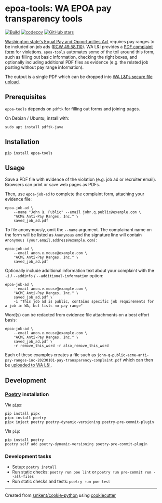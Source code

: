 # epoa-tools: WA EPOA pay transparency tools

[![Build](https://img.shields.io/github/checks-status/smkent/epoa-tools/main?label=build)][gh-actions]
[![codecov](https://codecov.io/gh/smkent/epoa-tools/branch/main/graph/badge.svg)][codecov]
[![GitHub stars](https://img.shields.io/github/stars/smkent/epoa-tools?style=social)][repo]

[Washington state's Equal Pay and Opportunities Act][li-epoa] requires pay
ranges to be included on job ads ([RCW 49.58.110][rcw]). WA L&I provides a [PDF
complaint form][li-complaint-form] for violations. `epoa-tools` automates some
of the toil around this form, such as filling out basic information, checking
the right boxes, and optionally including additional PDF files as evidence (e.g.
the related job posting without pay range information).

The output is a single PDF which can be dropped into [WA L&I's secure file
upload][li-file-upload].

## Prerequisites

`epoa-tools` depends on `pdftk` for filling out forms and joining pages.

On Debian / Ubuntu, install with:

```shell
sudo apt install pdftk-java
```

## Installation

```
pip install epoa-tools
```

## Usage

Save a PDF file with evidence of the violation (e.g. job ad or recruiter email).
Browsers can print or save web pages as PDFs.

Then, use `epoa-job-ad` to complete the complaint form, attaching your evidence
file:

```shell
epoa-job-ad \
    --name "John Q. Public" --email john.q.public@example.com \
    "ACME Anti-Pay Ranges, Inc." \
    saved_job_ad.pdf
```

To file anonymously, omit the `--name` argument. The complainant name on the
form will be listed as `Anonymous` and the signature line will contain
`Anonymous (your.email.address@example.com)`:

```shell
epoa-job-ad \
    --email anon.e.mouse@example.com \
    "ACME Anti-Pay Ranges, Inc." \
    saved_job_ad.pdf
```

Optionally include additional information text about your complaint with the
`-i` / `--addinfo` / `--additional-information` option:

```shell
epoa-job-ad \
    --email anon.e.mouse@example.com \
    "ACME Anti-Pay Ranges, Inc." \
    saved_job_ad.pdf \
    -i "This job ad is public, contains specific job requirements for a job in WA, but lists no pay range"
```

Word(s) can be redacted from evidence file attachments on a best effort basis:
```shell
epoa-job-ad \
    --email anon.e.mouse@example.com \
    "ACME Anti-Pay Ranges, Inc." \
    saved_job_ad.pdf \
    -r remove_this_word -r also_remove_this_word
```

Each of these examples creates a file such as
`john-q-public-acme-anti-pay-ranges-inc-20230101-pay-transparency-complaint.pdf`
which can then be [uploaded to WA L&I][li-file-upload].

## Development

### [Poetry][poetry] installation

Via [`pipx`][pipx]:

```console
pip install pipx
pipx install poetry
pipx inject poetry poetry-dynamic-versioning poetry-pre-commit-plugin
```

Via `pip`:

```console
pip install poetry
poetry self add poetry-dynamic-versioning poetry-pre-commit-plugin
```

### Development tasks

* Setup: `poetry install`
* Run static checks: `poetry run poe lint` or
  `poetry run pre-commit run --all-files`
* Run static checks and tests: `poetry run poe test`

---

Created from [smkent/cookie-python][cookie-python] using
[cookiecutter][cookiecutter]

[codecov]: https://codecov.io/gh/smkent/epoa-tools
[cookie-python]: https://github.com/smkent/cookie-python
[cookiecutter]: https://github.com/cookiecutter/cookiecutter
[gh-actions]: https://github.com/smkent/epoa-tools/actions?query=branch%3Amain
[li-complaint-form]: https://www.lni.wa.gov/forms-publications/F700-200-000.pdf
[li-epoa]: https://www.lni.wa.gov/workers-rights/wages/equal-pay-opportunities-act/
[li-file-upload]: https://lni.app.box.com/f/81096b771d1243c0aab00fea150f8c6a
[pipx]: https://pypa.github.io/pipx/
[poetry]: https://python-poetry.org/docs/#installation
[rcw]: https://app.leg.wa.gov/RCW/default.aspx?cite=49.58.110
[repo]: https://github.com/smkent/epoa-tools
